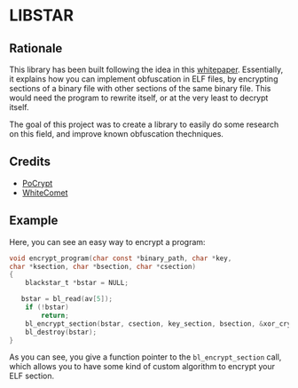 # LIBSTAR

## Rationale

This library has been built following the idea in this [whitepaper](http://papermint-designs.com/dmo-blog/2016-01-pocrypt-a-proof-of-concept-for-dynamically-decrypt-linux-binaries).
Essentially, it explains how you can implement obfuscation in ELF files, by
encrypting sections of a binary file with other sections of the same binary file.
This would need the program to rewrite itself, or at the very least to decrypt
itself.

The goal of this project was to create a library to easily do some research on
this field, and improve known obfuscation thechniques.

## Credits

- [PoCrypt](http://papermint-designs.com/dmo-blog/2016-01-pocrypt-a-proof-of-concept-for-dynamically-decrypt-linux-binaries)
- [WhiteComet](https://github.com/PocInnovation/WhiteComet)

## Example

Here, you can see an easy way to encrypt a program:

```c
void encrypt_program(char const *binary_path, char *key,
char *ksection, char *bsection, char *csection)
{
    blackstar_t *bstar = NULL;

   bstar = bl_read(av[5]);
    if (!bstar)
        return;
    bl_encrypt_section(bstar, csection, key_section, bsection, &xor_crypt, key);
    bl_destroy(bstar);
}
```

As you can see, you give a function pointer to the `bl_encrypt_section` call,
which allows you to have some kind of custom algorithm to encrypt your ELF
section.
